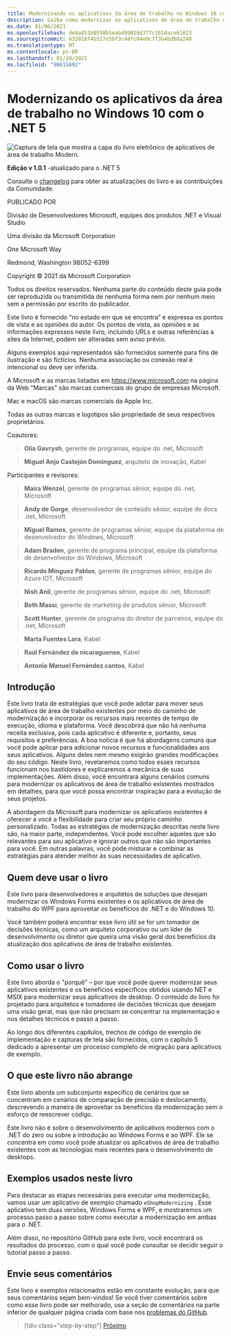 ```yaml
---
title: Modernizando os aplicativos da área de trabalho no Windows 10 com o .NET 5
description: Saiba como modernizar os aplicativos de área de trabalho existentes com o .NET 5
ms.date: 01/06/2021
ms.openlocfilehash: de8a451b0598b5eabd99028d377c161dace61623
ms.sourcegitcommit: 632818f4b527e5bf3c48fc04e0c7f3b4bdb8a248
ms.translationtype: MT
ms.contentlocale: pt-BR
ms.lasthandoff: 01/20/2021
ms.locfileid: "98615692"
---
```

# <a name="modernizing-desktop-apps-on-windows-10-with-net-5"></a>Modernizando os aplicativos da área de trabalho no Windows 10 com o .NET 5

![Captura de tela que mostra a capa do livro eletrônico de aplicativos de área de trabalho Modern.](./media/modernizing-existing-desktop-apps-ebook-cover.png)

**Edição v 1.0.1** -atualizado para o .NET 5

Consulte o [changelog](https://aka.ms/desktop-ebook-changelog) para obter as atualizações do livro e as contribuições da Comunidade.

PUBLICADO POR

Divisão de Desenvolvedores Microsoft, equipes dos produtos .NET e Visual Studio

Uma divisão da Microsoft Corporation

One Microsoft Way

Redmond, Washington 98052-6399

Copyright © 2021 da Microsoft Corporation

Todos os direitos reservados. Nenhuma parte do conteúdo deste guia pode ser reproduzida ou transmitida de nenhuma forma nem por nenhum meio sem a permissão por escrito do publicador.

Este livro é fornecido “no estado em que se encontra” e expressa os pontos de vista e as opiniões do autor. Os pontos de vista, as opiniões e as informações expressos neste livro, incluindo URLs e outras referências a sites da Internet, podem ser alteradas sem aviso prévio.

 Alguns exemplos aqui representados são fornecidos somente para fins de ilustração e são fictícios. Nenhuma associação ou conexão real é intencional ou deve ser inferida.

A Microsoft e as marcas listadas em <https://www.microsoft.com> na página da Web "Marcas" são marcas comerciais do grupo de empresas Microsoft.

Mac e macOS são marcas comerciais da Apple Inc.

Todas as outras marcas e logotipos são propriedade de seus respectivos proprietários.

Coautores:

> **Olia Gavrysh**, gerente de programas, equipe do .net, Microsoft

> **Miguel Anjo Castejón Dominguez**, arquiteto de inovação, Kabel

Participantes e revisores:

> **Maira Wenzel**, gerente de programas sênior, equipe do .net, Microsoft

> **Andy de Gorge**, desenvolvedor de conteúdo sênior, equipe de docs .net, Microsoft

> **Miguel Ramos**, gerente de programas sênior, equipe da plataforma de desenvolvedor do Windows, Microsoft

> **Adam Braden**, gerente de programa principal, equipe da plataforma de desenvolvedor do Windows, Microsoft

> **Ricardo Minguez Pablos**, gerente de programas sênior, equipe do Azure IOT, Microsoft

> **Nish Anil**, gerente de programas sênior, equipe do .net, Microsoft

> **Beth Massi**, gerente de marketing de produtos sênior, Microsoft

> **Scott Hunter**, gerente de programa do diretor de parceiros, equipe do .net, Microsoft

> **Marta Fuentes Lara**, Kabel

> **Raúl Fernández de nicaraguense**, Kabel

> **Antonio Manuel Fernández cantos**, Kabel

## <a name="introduction"></a>Introdução

Este livro trata de estratégias que você pode adotar para mover seus aplicativos de área de trabalho existentes por meio do caminho de modernização e incorporar os recursos mais recentes de tempo de execução, idioma e plataforma. Você descobrirá que não há nenhuma receita exclusiva, pois cada aplicativo é diferente e, portanto, seus requisitos e preferências. A boa notícia é que há abordagens comuns que você pode aplicar para adicionar novos recursos e funcionalidades aos seus aplicativos. Alguns deles nem mesmo exigirão grandes modificações do seu código. Neste livro, revelaremos como todos esses recursos funcionam nos bastidores e explicaremos a mecânica de suas implementações. Além disso, você encontrará alguns cenários comuns para modernizar os aplicativos de área de trabalho existentes mostrados em detalhes, para que você possa encontrar inspiração para a evolução de seus projetos.

A abordagem da Microsoft para modernizar os aplicativos existentes é oferecer a você a flexibilidade para criar seu próprio caminho personalizado. Todas as estratégias de modernização descritas neste livro são, na maior parte, independentes. Você pode escolher aqueles que são relevantes para seu aplicativo e ignorar outros que não são importantes para você. Em outras palavras, você pode misturar e combinar as estratégias para atender melhor às suas necessidades de aplicativo.

## <a name="who-should-use-the-book"></a>Quem deve usar o livro

Este livro para desenvolvedores e arquitetos de soluções que desejam modernizar os Windows Forms existentes e os aplicativos de área de trabalho do WPF para aproveitar os benefícios do .NET e do Windows 10.

Você também poderá encontrar esse livro útil se for um tomador de decisões técnicas, como um arquiteto corporativo ou um líder de desenvolvimento ou diretor que queira uma visão geral dos benefícios da atualização dos aplicativos de área de trabalho existentes.

## <a name="how-to-use-the-book"></a>Como usar o livro

Este livro aborda o "porquê" – por que você pode querer modernizar seus aplicativos existentes e os benefícios específicos obtidos usando NET e MSIX para modernizar seus aplicativos de desktop. O conteúdo do livro foi projetado para arquitetos e tomadores de decisões técnicas que desejam uma visão geral, mas que não precisam se concentrar na implementação e nos detalhes técnicos e passo a passo.

Ao longo dos diferentes capítulos, trechos de código de exemplo de implementação e capturas de tela são fornecidos, com o capítulo 5 dedicado a apresentar um processo completo de migração para aplicativos de exemplo.

## <a name="what-this-book-doesnt-cover"></a>O que este livro não abrange

Este livro aborda um subconjunto específico de cenários que se concentram em cenários de comparação de precisão e deslocamento, descrevendo a maneira de aproveitar os benefícios da modernização sem o esforço de reescrever código.

Este livro não é sobre o desenvolvimento de aplicativos modernos com o .NET do zero ou sobre a introdução ao Windows Forms e ao WPF. Ele se concentra em como você pode atualizar os aplicativos de área de trabalho existentes com as tecnologias mais recentes para o desenvolvimento de desktops.

## <a name="samples-used-in-this-book"></a>Exemplos usados neste livro

Para destacar as etapas necessárias para executar uma modernização, vamos usar um aplicativo de exemplo chamado `eShopModernizing` . Esse aplicativo tem duas versões, Windows Forms e WPF, e mostraremos um processo passo a passo sobre como executar a modernização em ambas para o .NET.

Além disso, no repositório GitHub para este livro, você encontrará os resultados do processo, com o qual você pode consultar se decidir seguir o tutorial passo a passo.

## <a name="send-your-feedback"></a>Envie seus comentários

Este livro e exemplos relacionados estão em constante evolução, para que seus comentários sejam bem-vindos! Se você tiver comentários sobre como esse livro pode ser melhorado, use a seção de comentários na parte inferior de qualquer página criada com base nos [problemas do GitHub](https://github.com/dotnet/docs/issues).

>[!div class="step-by-step"]
>[Próximo](why-modern-applications.md)
